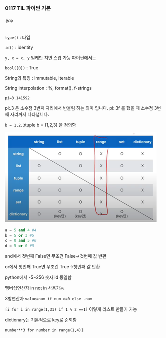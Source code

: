 ### 0117 TIL 파이썬 기본

###### 변수

`type()` : 타입

`id()` : identity

`y, x = x, y` 일케만 치면 스왑 가능 파이썬에서는

`bool([0])` : True



String의 특징 : Immutable, Iterable

String interpolation : %, format(), f-strings



`pi=3.141592`

pi:.3 은 소수점 3번째 자리에서 반올림 하는 의미 입니다. pi:.3f 를 했을 때 소수점 3번째 자리까지 나타냅니다.

`b = 1,2,3`tuple b = (1,2,3) 을 정의함



<img src="TIL_0117.assets/image-20220117110106075.png" alt="image-20220117110106075" style="zoom: 80%;" />

```python
a = 5 and 4 #4
b = 5 or 3 #5
c = 0 and 5 #0
d = 5 or 0 #5
```

and에서 첫번째 False면 무조건 False->첫번째 값 반환

or에서 첫번째 True면 무조건 True->첫번째 값 반환



python에서 -5~256 숫자 id 동일함

멤버십연산자 in not in 사용가능



3항연산자 `value=num if num >=0 else -num`

`[i for i in range(1,31) if 1 % 2 ==1]` 이렇게 리스트 만들기 가능

dictionary는 기본적으로 key로 순회함

`number**3 for number in range(1,4)]`